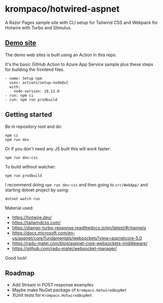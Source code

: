 # krompaco/hotwired-aspnet

A Razor Pages sample site with CLI setup for Tailwind CSS and Webpack for Hotwire with Turbo and Stimulus.

## [Demo site](https://hotwired.azurewebsites.net/)

The demo web sites is built using an Action in this repo.

It's the basic GitHub Action to Azure App Service sample plus these steps for building the frontend files.

```
- name: Setup npm
  uses: actions/setup-node@v2
  with:
    node-version: 18.12.0
- run: npm ci
- run: npm run prodbuild
```

## Getting started

Be in repository root and do:

```
npm ci
npm run dev
```

Or if you don't need any JS built this will work faster:

```
npm run dev:css
```

To build without watcher:

```
npm run prodbuild
```

I recommend doing `npm run dev:css` and then going to `src/WebApp/` and starting dotnet project by using:

```
dotnet watch run
```

Material used:

* https://hotwire.dev/
* https://tailwindcss.com/
* https://django-turbo-response.readthedocs.io/en/latest/#channels
* https://docs.microsoft.com/en-us/aspnet/core/fundamentals/websockets?view=aspnetcore-5.0
* https://radu-matei.com/blog/aspnet-core-websockets-middleware/
* https://github.com/radu-matei/websocket-manager/

Good luck!

## Roadmap

* Add Stream in POST response examples
* Maybe make NuGet package of `Krompaco.HotwiredAspNet`
* XUnit tests for `Krompaco.HotwiredAspNet`